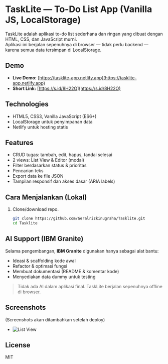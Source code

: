# TaskLite — To-Do List App (Vanilla JS, LocalStorage)

TaskLite adalah aplikasi to-do list sederhana dan ringan yang dibuat dengan HTML, CSS, dan JavaScript murni.  
Aplikasi ini berjalan sepenuhnya di browser — tidak perlu backend — karena semua data tersimpan di LocalStorage.

## Demo
- **Live Demo:** [https://tasklite-app.netlify.app](https://tasklite-app.netlify.app)  
- **Short Link:** [https://s.id/8H22O](https://s.id/8H22O)

## Technologies
- HTML5, CSS3, Vanilla JavaScript (ES6+)  
- LocalStorage untuk penyimpanan data  
- Netlify untuk hosting statis

## Features
- CRUD tugas: tambah, edit, hapus, tandai selesai  
- 2 views: List View & Editor (modal)  
- Filter berdasarkan status & prioritas  
- Pencarian teks  
- Export data ke file JSON  
- Tampilan responsif dan akses dasar (ARIA labels)

## Cara Menjalankan (Lokal)
1. Clone/download repo.  
   ```bash
   git clone https://github.com/Geralrizkinugraha/Tasklite.git
   cd Tasklite

## AI Support (IBM Granite)
Selama pengembangan, **IBM Granite** digunakan hanya sebagai alat bantu:
- Ideasi & scaffolding kode awal  
- Refactor & optimasi fungsi  
- Membuat dokumentasi (README & komentar kode)  
- Menyediakan data dummy untuk testing  

> Tidak ada AI dalam aplikasi final. TaskLite berjalan sepenuhnya offline di browser.

## Screenshots
(Screenshots akan ditambahkan setelah deploy)  
- ![List View](https://s.id/O4RgA)  

## License
MIT

